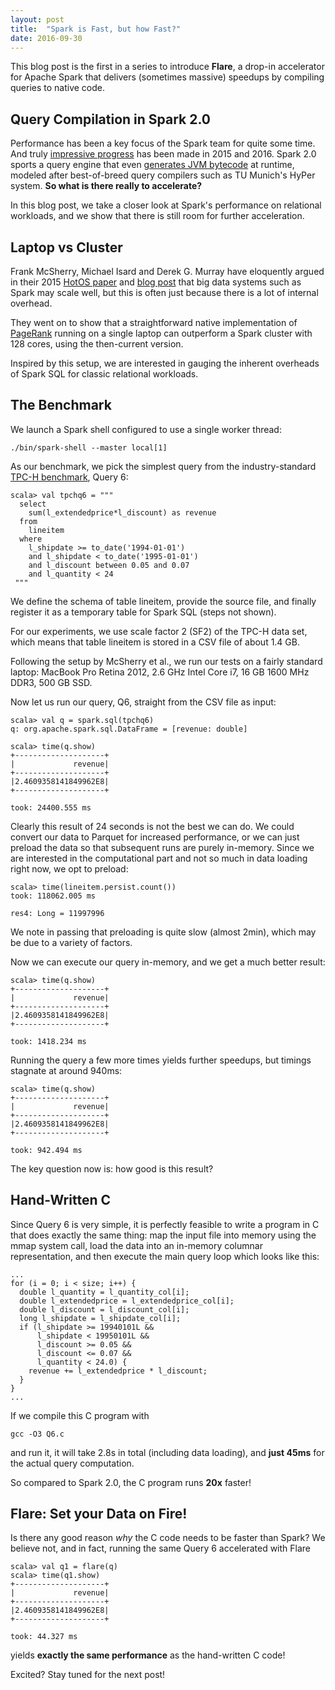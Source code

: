 ```yaml
---
layout: post
title:  "Spark is Fast, but how Fast?"
date: 2016-09-30
---
```


This blog post is the first in a series to introduce **Flare**, a drop-in accelerator for Apache Spark that delivers (sometimes massive) speedups by compiling queries to native code.

## Query Compilation in Spark 2.0

Performance has been a key focus of the Spark team for quite some time. And truly [impressive progress](https://databricks.com/blog/2015/04/28/project-tungsten-bringing-spark-closer-to-bare-metal.html) has been made in 2015 and 2016. Spark 2.0 sports a query engine that even [generates JVM bytecode](https://databricks.com/blog/2016/05/23/apache-spark-as-a-compiler-joining-a-billion-rows-per-second-on-a-laptop.html) at runtime, modeled after best-of-breed query compilers such as TU Munich's HyPer system. **So what is there really to accelerate?**

In this blog post, we take a closer look at Spark's performance on relational workloads, and we show that there is still room for further acceleration.

## Laptop vs Cluster

Frank McSherry, Michael Isard and Derek G. Murray have eloquently argued in their 2015 [HotOS paper](https://www.usenix.org/system/files/conference/hotos15/hotos15-paper-mcsherry.pdf) and [blog post](http://www.frankmcsherry.org/graph/scalability/cost/2015/01/15/COST.html) that big data systems such as Spark may scale well, but this is often just because there is a lot of internal overhead.

They went on to show that a straightforward native implementation of [PageRank](http://en.wikipedia.org/wiki/PageRank) running on a single laptop can outperform a Spark cluster with 128 cores, using the then-current version. 

Inspired by this setup, we are interested in gauging the inherent overheads of Spark SQL for classic relational workloads.

## The Benchmark

We launch a Spark shell configured to use a single worker thread:

    ./bin/spark-shell --master local[1]


As our benchmark, we pick the simplest query from the industry-standard [TPC-H benchmark](), Query 6:

    scala> val tpchq6 = """
      select
        sum(l_extendedprice*l_discount) as revenue
      from
        lineitem
      where
        l_shipdate >= to_date('1994-01-01')
        and l_shipdate < to_date('1995-01-01')
        and l_discount between 0.05 and 0.07
        and l_quantity < 24
     """

We define the schema of table lineitem, provide the source file, and finally register it as a temporary table for Spark SQL (steps not shown). 

For our experiments, we use scale factor 2 (SF2) of the TPC-H data set, which means that table lineitem is stored in a CSV file of about 1.4 GB.

Following the setup by McSherry et al., we run our tests on a fairly standard laptop: MacBook Pro Retina 2012, 2.6 GHz Intel Core i7, 16 GB 1600 MHz DDR3, 500 GB SSD.

<!--
We define the schema of table `lineitem`:

    import org.apache.spark.sql.types._
    import org.apache.spark.sql.functions._

    val schema_lineitem = StructType(Seq(
      StructField("l_orderkey", IntegerType, nullable = false),
      StructField("l_partkey", IntegerType, nullable = false),
      StructField("l_suppkey", IntegerType, nullable = false),
      StructField("l_linenumber", IntegerType, nullable = false),
      StructField("l_quantity", DoubleType, nullable = false),
      StructField("l_extendedprice", DoubleType, nullable = false),
      StructField("l_discount", DoubleType, nullable = false),
      StructField("l_tax", DoubleType, nullable = false),
      StructField("l_returnflag", StringType, nullable = false),
      StructField("l_linestatus", StringType, nullable = false),
      StructField("l_shipdate", DateType, nullable = false),
      StructField("l_commitdate", DateType, nullable = false),
      StructField("l_receiptdate", DateType, nullable = false),
      StructField("l_shipinstruct", StringType, nullable = false),
      StructField("l_shipmode", StringType, nullable = false),
      StructField("l_comment", StringType, nullable = false)))

And finally load the table:

    val folder = "~/tpch/sf2/"
    val file_lineitem = folder + "lineitem.tbl"

    val lineitem = (spark.read
      .option("delimiter", "|")
      .option("header", "false") // use first line of all files as header
      .option("inferschema", "false") // automatically infer data types
      .schema(schema_lineitem)
      .csv(file_lineitem))

    lineitem.createOrReplaceTempView("lineitem")


We define a small timer function:

    def time[A](f: => A): A = {
      val startTime = System.nanoTime()
        try f finally {
          val endTime = System.nanoTime()
          println("took: " + ((endTime - startTime).toDouble / 1000000) + " ms")
        }
    }

-->


Now let us run our query, Q6, straight from the CSV file as input:

    scala> val q = spark.sql(tpchq6)
    q: org.apache.spark.sql.DataFrame = [revenue: double]

    scala> time(q.show)
    +--------------------+                                                          
    |             revenue|
    +--------------------+
    |2.4609358141849962E8|
    +--------------------+

    took: 24400.555 ms

<!--

    scala> time(q.show)
    +--------------------+                                                          
    |             revenue|
    +--------------------+
    |2.4609358141849962E8|
    +--------------------+

    22616.708

    scala> time(q.show)
    +--------------------+                                                          
    |             revenue|
    +--------------------+
    |2.4609358141849962E8|
    +--------------------+

    21946.58
-->


Clearly this result of 24 seconds is not the best we can do. We could convert our data to Parquet for increased performance, or we can just preload the data so that subsequent runs are purely in-memory. Since we are interested in the computational part and not so much in data loading right now, we opt to preload:

    scala> time(lineitem.persist.count())
    took: 118062.005 ms

    res4: Long = 11997996

We note in passing that preloading is quite slow (almost 2min), which may be due to a variety of factors.

Now we can execute our query in-memory, and we get a much better result:

    scala> time(q.show)
    +--------------------+    
    |             revenue|
    +--------------------+
    |2.4609358141849962E8|
    +--------------------+

    took: 1418.234 ms

Running the query a few more times yields further speedups, but timings stagnate at around 940ms:

    scala> time(q.show)
    +--------------------+    
    |             revenue|
    +--------------------+
    |2.4609358141849962E8|
    +--------------------+

    took: 942.494 ms

The key question now is: how good is this result? 


## Hand-Written C

Since Query 6 is very simple, it is perfectly feasible to write a program in C that does exactly the same thing: map the input file into memory using the mmap system call, load the data into an in-memory columnar representation, and then execute the main query loop which looks like this:

    ...
    for (i = 0; i < size; i++) {
      double l_quantity = l_quantity_col[i];
      double l_extendedprice = l_extendedprice_col[i];
      double l_discount = l_discount_col[i];
      long l_shipdate = l_shipdate_col[i];
      if (l_shipdate >= 19940101L &&
          l_shipdate < 19950101L &&
          l_discount >= 0.05 &&
          l_discount <= 0.07 &&
          l_quantity < 24.0) {
        revenue += l_extendedprice * l_discount;
      }
    }
    ...

If we compile this C program with

    gcc -O3 Q6.c

and run it, it will take 2.8s in total (including data loading), and **just 45ms** for the actual query computation.

So compared to Spark 2.0, the C program runs **20x** faster!


## Flare: Set your Data on Fire!

Is there any good reason *why* the C code needs to be faster than Spark? We believe not, and in fact, running the same Query 6 accelerated with Flare

    scala> val q1 = flare(q)
    scala> time(q1.show)
    +--------------------+    
    |             revenue|
    +--------------------+
    |2.4609358141849962E8|
    +--------------------+

    took: 44.327 ms


yields **exactly the same performance** as the hand-written C code!


Excited? Stay tuned for the next post!




